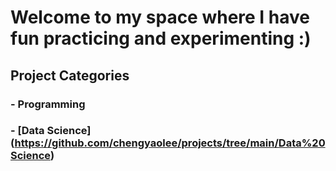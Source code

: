 # Welcome to my space where I have fun practicing and experimenting :)
## Project Categories
### - Programming
### - [Data Science] (https://github.com/chengyaolee/projects/tree/main/Data%20Science)
